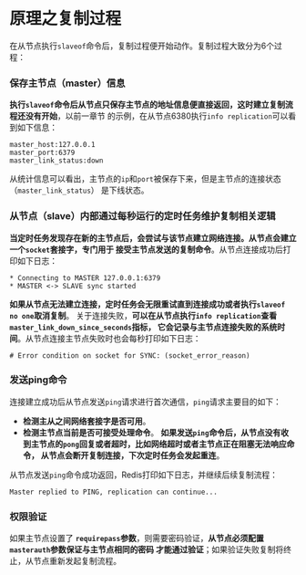 原理之复制过程
==================================================================
在从节点执行`slaveof`命令后，复制过程便开始动作。复制过程大致分为6个过程：

### 保存主节点（master）信息
**执行`slaveof`命令后从节点只保存主节点的地址信息便直接返回，这时建立复制流程还没有开始**，以前一章节
的示例，在从节点6380执行`info replication`可以看到如下信息：
```
master_host:127.0.0.1
master_port:6379
master_link_status:down
```
从统计信息可以看出，主节点的`ip`和`port`被保存下来，但是主节点的连接状态（`master_link_status`）
是下线状态。

### 从节点（slave）内部通过每秒运行的定时任务维护复制相关逻辑
**当定时任务发现存在新的主节点后，会尝试与该节点建立网络连接。从节点会建立一个`socket`套接字，专门用于
接受主节点发送的复制命令**。从节点连接成功后打印如下日志：
```
* Connecting to MASTER 127.0.0.1:6379
* MASTER <-> SLAVE sync started
```
**如果从节点无法建立连接，定时任务会无限重试直到连接成功或者执行`slaveof no one`取消复制**。
关于连接失败，**可以在从节点执行`info replication`查看`master_link_down_since_seconds`指标，
它会记录与主节点连接失败的系统时间**。从节点连接主节点失败时也会每秒打印如下日志：
```
# Error condition on socket for SYNC: (socket_error_reason)
```

### 发送ping命令
连接建立成功后从节点发送`ping`请求进行首次通信，`ping`请求主要目的如下：
+ **检测主从之间网络套接字是否可用**。
+ **检测主节点当前是否可接受处理命令**。
**如果发送`ping`命令后，从节点没有收到主节点的`pong`回复或者超时，比如网络超时或者主节点正在阻塞无法响应命令，
从节点会断开复制连接，下次定时任务会发起重连**。

从节点发送`ping`命令成功返回，Redis打印如下日志，并继续后续复制流程：
```
Master replied to PING, replication can continue...
```

### 权限验证
如果主节点设置了 **`requirepass`参数**，则需要密码验证，**从节点必须配置`masterauth`参数保证与主节点相同的密码
才能通过验证**；如果验证失败复制将终止，从节点重新发起复制流程。
